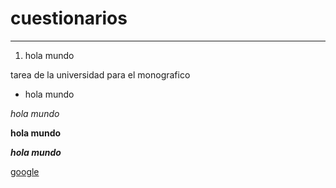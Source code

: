 # cuestionarios
---
1. hola mundo

tarea de la universidad para el monografico

* hola mundo

*hola mundo*

**hola mundo**

***hola mundo***

[google](www.google.com)







